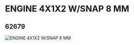 # ENGINE 4X1X2 W/SNAP 8 MM
## 62679
![ENGINE 4X1X2 W/SNAP 8 MM](https://lc-www-live-s.legocdn.com/media/bricks/5/2/4632187.jpg)